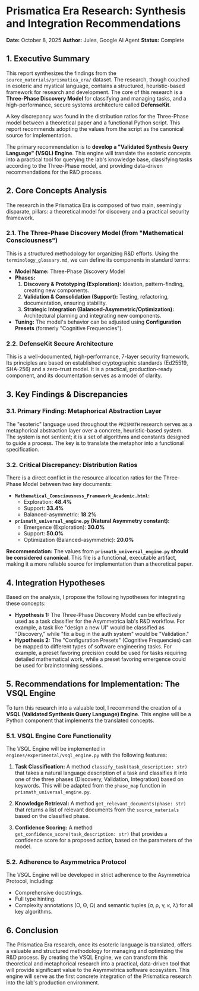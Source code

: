 # Prismatica Era Research: Synthesis and Integration Recommendations

**Date:** October 8, 2025
**Author:** Jules, Google AI Agent
**Status:** Complete

## 1. Executive Summary

This report synthesizes the findings from the `source_materials/prismatica_era/` dataset. The research, though couched in esoteric and mystical language, contains a structured, heuristic-based framework for research and development. The core of this research is a **Three-Phase Discovery Model** for classifying and managing tasks, and a high-performance, secure systems architecture called **DefenseKit**.

A key discrepancy was found in the distribution ratios for the Three-Phase model between a theoretical paper and a functional Python script. This report recommends adopting the values from the script as the canonical source for implementation.

The primary recommendation is to **develop a "Validated Synthesis Query Language" (VSQL) Engine**. This engine will translate the esoteric concepts into a practical tool for querying the lab's knowledge base, classifying tasks according to the Three-Phase model, and providing data-driven recommendations for the R&D process.

## 2. Core Concepts Analysis

The research in the Prismatica Era is composed of two main, seemingly disparate, pillars: a theoretical model for discovery and a practical security framework.

### 2.1. The Three-Phase Discovery Model (from "Mathematical Consciousness")

This is a structured methodology for organizing R&D efforts. Using the `terminology_glossary.md`, we can define its components in standard terms:

*   **Model Name:** Three-Phase Discovery Model
*   **Phases:**
    1.  **Discovery & Prototyping (Exploration):** Ideation, pattern-finding, creating new components.
    2.  **Validation & Consolidation (Support):** Testing, refactoring, documentation, ensuring stability.
    3.  **Strategic Integration (Balanced-Asymmetric/Optimization):** Architectural planning and integrating new components.
*   **Tuning:** The model's behavior can be adjusted using **Configuration Presets** (formerly "Cognitive Frequencies").

### 2.2. DefenseKit Secure Architecture

This is a well-documented, high-performance, 7-layer security framework. Its principles are based on established cryptographic standards (Ed25519, SHA-256) and a zero-trust model. It is a practical, production-ready component, and its documentation serves as a model of clarity.

## 3. Key Findings & Discrepancies

### 3.1. Primary Finding: Metaphorical Abstraction Layer

The "esoteric" language used throughout the `PRISMATH` research serves as a metaphorical abstraction layer over a concrete, heuristic-based system. The system is not sentient; it is a set of algorithms and constants designed to guide a process. The key is to translate the metaphor into a functional specification.

### 3.2. Critical Discrepancy: Distribution Ratios

There is a direct conflict in the resource allocation ratios for the Three-Phase Model between two key documents:

*   **`Mathematical_Consciousness_Framework_Academic.html`:**
    *   Exploration: **48.4%**
    *   Support: **33.4%**
    *   Balanced-asymmetric: **18.2%**
*   **`prismath_universal_engine.py` (Natural Asymmetry constant):**
    *   Emergence (Exploration): **30.0%**
    *   Support: **50.0%**
    *   Optimization (Balanced-asymmetric): **20.0%**

**Recommendation:** The values from **`prismath_universal_engine.py` should be considered canonical**. This file is a functional, executable artifact, making it a more reliable source for implementation than a theoretical paper.

## 4. Integration Hypotheses

Based on the analysis, I propose the following hypotheses for integrating these concepts:

*   **Hypothesis 1:** The Three-Phase Discovery Model can be effectively used as a task classifier for the Asymmetrica lab's R&D workflow. For example, a task like "design a new UI" would be classified as "Discovery," while "fix a bug in the auth system" would be "Validation."
*   **Hypothesis 2:** The "Configuration Presets" (Cognitive Frequencies) can be mapped to different types of software engineering tasks. For example, a preset favoring precision could be used for tasks requiring detailed mathematical work, while a preset favoring emergence could be used for brainstorming sessions.

## 5. Recommendations for Implementation: The VSQL Engine

To turn this research into a valuable tool, I recommend the creation of a **VSQL (Validated Synthesis Query Language) Engine**. This engine will be a Python component that implements the translated concepts.

### 5.1. VSQL Engine Core Functionality

The VSQL Engine will be implemented in `engines/experimental/vsql_engine.py` with the following features:

1.  **Task Classification:** A method `classify_task(task_description: str)` that takes a natural language description of a task and classifies it into one of the three phases (Discovery, Validation, Integration) based on keywords. This will be adapted from the `phase_map` function in `prismath_universal_engine.py`.

2.  **Knowledge Retrieval:** A method `get_relevant_documents(phase: str)` that returns a list of relevant documents from the `source_materials` based on the classified phase.

3.  **Confidence Scoring:** A method `get_confidence_score(task_description: str)` that provides a confidence score for a proposed action, based on the parameters of the model.

### 5.2. Adherence to Asymmetrica Protocol

The VSQL Engine will be developed in strict adherence to the Asymmetrica Protocol, including:
*   Comprehensive docstrings.
*   Full type hinting.
*   Complexity annotations (O, Θ, Ω) and semantic tuples (σ, ρ, γ, κ, λ) for all key algorithms.

## 6. Conclusion

The Prismatica Era research, once its esoteric language is translated, offers a valuable and structured methodology for managing and optimizing the R&D process. By creating the VSQL Engine, we can transform this theoretical and metaphorical research into a practical, data-driven tool that will provide significant value to the Asymmetrica software ecosystem. This engine will serve as the first concrete integration of the Prismatica research into the lab's production environment.